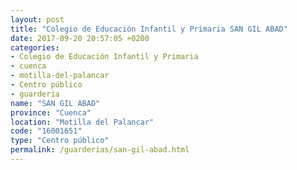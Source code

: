 ```yaml
---
layout: post
title: "Colegio de Educación Infantil y Primaria SAN GIL ABAD"
date: 2017-09-20 20:57:05 +0200
categories:
- Colegio de Educación Infantil y Primaria
- cuenca
- motilla-del-palancar
- Centro público
- guarderia
name: "SAN GIL ABAD"
province: "Cuenca"
location: "Motilla del Palancar"
code: "16001651"
type: "Centro público"
permalink: /guarderias/san-gil-abad.html
---
```

